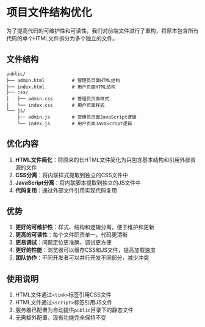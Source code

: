 # 项目文件结构优化

为了提高代码的可维护性和可读性，我们对前端文件进行了重构，将原本包含所有代码的单个HTML文件拆分为多个独立的文件。

## 文件结构

```
public/
├── admin.html          # 管理员页面HTML结构
├── index.html          # 用户页面HTML结构
├── css/
│   ├── admin.css       # 管理员页面样式
│   └── index.css       # 用户页面样式
└── js/
    ├── admin.js        # 管理员页面JavaScript逻辑
    └── index.js        # 用户页面JavaScript逻辑
```

## 优化内容

1. **HTML文件简化**：将原来的长HTML文件简化为只包含基本结构和引用外部资源的文件
2. **CSS分离**：将内联样式提取到独立的CSS文件中
3. **JavaScript分离**：将内联脚本提取到独立的JS文件中
4. **代码复用**：通过外部文件引用实现代码复用

## 优势

1. **更好的可维护性**：样式、结构和逻辑分离，便于维护和更新
2. **更高的可读性**：每个文件职责单一，代码更清晰
3. **更易调试**：问题定位更准确，调试更方便
4. **更好的性能**：浏览器可以缓存CSS和JS文件，提高加载速度
5. **团队协作**：不同开发者可以并行开发不同部分，减少冲突

## 使用说明

1. HTML文件通过`<link>`标签引用CSS文件
2. HTML文件通过`<script>`标签引用JS文件
3. 服务器已配置为自动提供`public`目录下的静态文件
4. 无需额外配置，现有功能完全保持不变